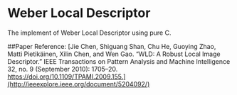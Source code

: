 # Weber Local Descriptor

The implement of Weber Local Descriptor using pure C.

##Paper Reference:
[Jie Chen, Shiguang Shan, Chu He, Guoying Zhao, Matti Pietikäinen, Xilin Chen, and Wen Gao. “WLD: A Robust Local Image Descriptor.” IEEE Transactions on Pattern Analysis and Machine Intelligence 32, no. 9 (September 2010): 1705–20. https://doi.org/10.1109/TPAMI.2009.155.](http://ieeexplore.ieee.org/document/5204092/)
  
